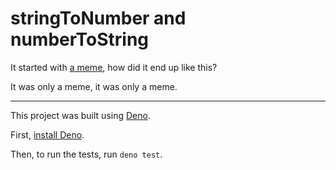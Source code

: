 # stringToNumber and numberToString

It started with [a meme](https://imgur.com/a/8OErRdv), how did it end up like
this?

It was only a meme, it was only a meme.

---

This project was built using [Deno](https://deno.com/).

First,
[install Deno](https://docs.deno.com/runtime/getting_started/installation/).

Then, to run the tests, run `deno test`.
